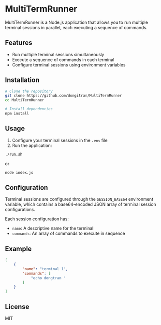 # MultiTermRunner

MultiTermRunner is a Node.js application that allows you to run multiple terminal sessions in parallel, each executing a sequence of commands.

## Features

- Run multiple terminal sessions simultaneously
- Execute a sequence of commands in each terminal
- Configure terminal sessions using environment variables

## Installation

```bash
# Clone the repository
git clone https://github.com/dongitran/MultiTermRunner
cd MultiTermRunner

# Install dependencies
npm install
```

## Usage

1. Configure your terminal sessions in the `.env` file
2. Run the application:

```bash
./run.sh
```

or

```bash
node index.js
```

## Configuration

Terminal sessions are configured through the `SESSION_BASE64` environment variable, which contains a base64-encoded JSON array of terminal session configurations.

Each session configuration has:
- `name`: A descriptive name for the terminal
- `commands`: An array of commands to execute in sequence

## Example

```json
[
    {
        "name": "terminal 1",
        "commands": [
            "echo dongtran "
        ]
    }
]
```

## License

MIT
